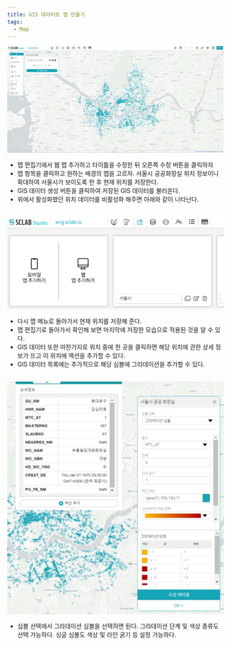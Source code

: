 ```yaml
---
title: GIS 데이터로 맵 만들기
tags:
  - Map
---
```



![Create web map](./52.png)
- 맵 편집기에서 웹 맵 추가하고 타이틀을 수정한 뒤 오른쪽 수정 버튼을 클릭하자
- 맵 항목을 클릭하고 원하는 배경의 맵을 고르자. 서울시 공공화장실 위치 정보이니 확대하여 서울시가 보이도록 한 후 현재 위치를 저장한다.
- GIS 데이터 생성 버튼을 클릭하여 저장된 GIS 데이터를 불러온다.
- 위에서 활성화했던 위치 데이터를 비활성화 해주면 아래와 같이 나타난다.
<br/><br/>

![GIS is displayed](./51.jpg)
- 다시 맵 메뉴로 돌아가서 현재 위치를 저장해 준다.
- 맵 편집기로 돌아가서 확인해 보면 마지막에 저장한 모습으로 적용된 것을 알 수 있다.
- GIS 데이터 또한 마찬가지로 위치 중에 한 곳을 클릭하면 해당 위치에 관한 상세 정보가 뜨고 이 위치에 액션을 추가할 수 있다.
- GIS 데이터 목록에는 추가적으로 해당 심볼에 그라데이션을 추가할 수 있다.
<br/><br/>

![GIS Setting](./53.jpg)
- 심볼 선택에서 그라데이션 심볼을 선택하면 된다. 그라데이션 단계 및 색상 종류도 선택 가능하다. 싱글 심볼도 색상 및 라인 굵기 등 설정 가능하다.
<br/><br/>